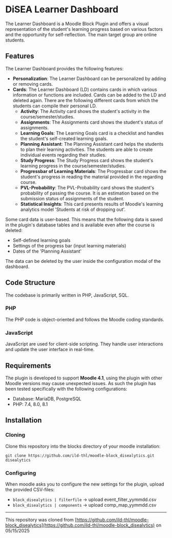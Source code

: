 # DiSEA Learner Dashboard

The Learner Dashboard is a Moodle Block Plugin and offers a visual representation of the student's learning progress based on various factors and the opportunity for self-reflection. The main target group are online students.

## Features

The Learner Dashboard provides the following features:
- **Personalization**: The Learner Dashboard can be personalized by adding or removing cards.
- **Cards**: The Learner Dashboard (LD) contains cards in which various information or functions are included. Cards can be added to the LD and deleted again. There are the following different cards from which the students can compile their personal LD.
  * **Activity**: The Activity card shows the student's activity in the course/semester/studies.
  * **Assignments**: The Assignments card shows the student's status of assignments.
  * **Learning Goals**: The Learning Goals card is a checklist and handles the student's self-created learning goals.
  * **Planning Assistant**: The Planning Assistant card helps the students to plan their learning activities. The students are able to create individual events regarding their studies.
  * **Study Progress**: The Study Progress card shows the student's learning progress in the course/semester/studies.
  * **Progressbar of Learning Materials**: The Progressbar card shows the student's progress in reading the material provided in the regarding course.
  * **PVL-Probability**: The PVL-Probability card shows the student's probability of passing the course. It is an estimation based on the submission status of assignments of the student.
  * **Statistical Insights**: This card presents results of Moodle's learning analytics model 'Students at risk of dropping out'.

Some card data is user-based. This means that the following data is saved in the plugin's database tables and is available even after the course is deleted:
- Self-defined learning goals
- Settings of the progress bar (input learning materials)
- Dates of the 'Planning Assistant'

The data can be deleted by the user inside the configuration modal of the dashboard.

## Code Structure

The codebase is primarily written in PHP, JavaScript, SQL.

### PHP

The PHP code is object-oriented and follows the Moodle coding standards.

### JavaScript

JavaScript are used for client-side scripting. They handle user interactions and update the user interface in real-time.

## Requirements

The plugin is developed to support **Moodle 4.1**, using the plugin with other Moodle versions may cause unexpected issues.
As such the plugin has been tested specifically with the following configurations:
* Database: MariaDB, PostgreSQL
* PHP: 7.4, 8.0, 8.1

## Installation

### Cloning

Clone this repository into the blocks directory of your moodle installation:

```
git clone https://github.com/ild-thl/moodle-block_disealytics.git disealytics
```

### Configuring

When moodle asks you to configure the new settings for the plugin, upload the provided CSV-files:
 
- `block_disealytics | filterfile` -> upload event_filter_yymmdd.csv
- `block_disealytics | components` -> upload comp_map_yymmdd.csv

***

This repository was cloned from [https://github.com/ild-thl/moodle-block_disealytics](https://github.com/ild-thl/moodle-block_disealytics) on 05/15/2025
